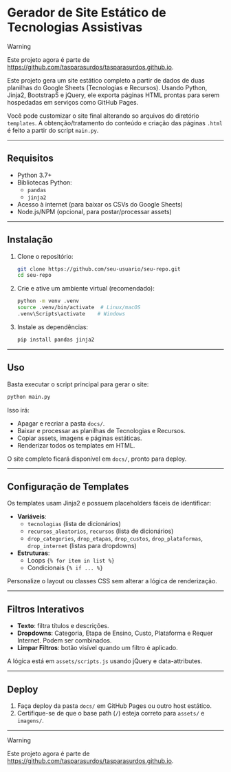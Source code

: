 # Gerador de Site Estático de Tecnologias Assistivas

> [!WARNING]
> Este projeto agora é parte de https://github.com/tasparasurdos/tasparasurdos.github.io.

Este projeto gera um site estático completo a partir de dados de duas planilhas do Google Sheets (Tecnologias e Recursos). Usando Python, Jinja2, Bootstrap5 e jQuery, ele exporta páginas HTML prontas para serem hospedadas em serviços como GitHub Pages.

Você pode customizar o site final alterando so arquivos do diretório `templates`. A obtenção/tratamento do conteúdo e criação das páginas `.html` é feito a partir do script `main.py`.

---
## Requisitos

- Python 3.7+
- Bibliotecas Python:
  - `pandas`
  - `jinja2`
- Acesso à internet (para baixar os CSVs do Google Sheets)
- Node.js/NPM (opcional, para postar/processar assets)

---
## Instalação

1. Clone o repositório:
   ```bash
   git clone https://github.com/seu-usuario/seu-repo.git
   cd seu-repo
   ```
2. Crie e ative um ambiente virtual (recomendado):
   ```bash
   python -m venv .venv
   source .venv/bin/activate  # Linux/macOS
   .venv\Scripts\activate    # Windows
   ```
3. Instale as dependências:
   ```bash
   pip install pandas jinja2
   ```

---
## Uso

Basta executar o script principal para gerar o site:

```bash
python main.py
```

Isso irá:
- Apagar e recriar a pasta `docs/`.
- Baixar e processar as planilhas de Tecnologias e Recursos.
- Copiar assets, imagens e páginas estáticas.
- Renderizar todos os templates em HTML.

O site completo ficará disponível em `docs/`, pronto para deploy.

---
## Configuração de Templates

Os templates usam Jinja2 e possuem placeholders fáceis de identificar:

- **Variáveis**:
  - `tecnologias` (lista de dicionários)
  - `recursos_aleatorios`, `recursos` (lista de dicionários)
  - `drop_categories`, `drop_etapas`, `drop_custos`, `drop_plataformas`, `drop_internet` (listas para dropdowns)
- **Estruturas**:
  - Loops `{% for item in list %}`
  - Condicionais `{% if ... %}`

Personalize o layout ou classes CSS sem alterar a lógica de renderização.

---
## Filtros Interativos

- **Texto**: filtra títulos e descrições.
- **Dropdowns**: Categoria, Etapa de Ensino, Custo, Plataforma e Requer Internet. Podem ser combinados.
- **Limpar Filtros**: botão visível quando um filtro é aplicado.

A lógica está em `assets/scripts.js` usando jQuery e data-attributes.

---
## Deploy

1. Faça deploy da pasta `docs/` em GitHub Pages ou outro host estático.
2. Certifique-se de que o base path (`/`) esteja correto para `assets/` e `imagens/`.

---
> [!WARNING]
> Este projeto agora é parte de https://github.com/tasparasurdos/tasparasurdos.github.io.
